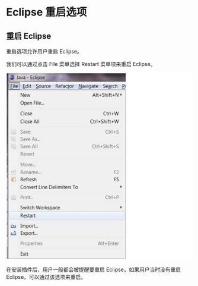 
# Eclipse 重启选项

## 重启 Eclipse

重启选项允许用户重启 Eclipse。

我们可以通过点击 File 菜单选择 Restart 菜单项来重启 Eclipse。

![restart_menu](../img/restart_menu.jpg)

在安装插件后，用户一般都会被提醒要重启 Eclipse。如果用户当时没有重启Eclipse，可以通过该选项来重启。


